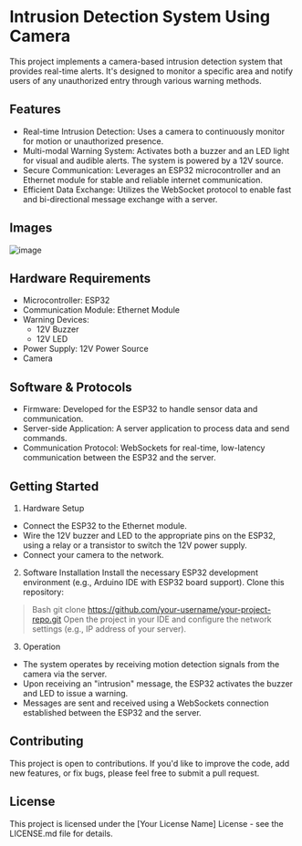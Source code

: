 # Intrusion Detection System Using Camera
This project implements a camera-based intrusion detection system that provides real-time alerts. It's designed to monitor a specific area and notify users of any unauthorized entry through various warning methods.

## Features
* Real-time Intrusion Detection: Uses a camera to continuously monitor for motion or unauthorized presence.
* Multi-modal Warning System: Activates both a buzzer and an LED light for visual and audible alerts. The system is powered by a 12V source.
* Secure Communication: Leverages an ESP32 microcontroller and an Ethernet module for stable and reliable internet communication.
* Efficient Data Exchange: Utilizes the WebSocket protocol to enable fast and bi-directional message exchange with a server.

## Images
![image](https://github.com/user-attachments/assets/16a0e31d-5366-480a-83f8-146528103130)

## Hardware Requirements
* Microcontroller: ESP32
* Communication Module: Ethernet Module
* Warning Devices:
  * 12V Buzzer
  * 12V LED
* Power Supply: 12V Power Source
* Camera

## Software & Protocols
* Firmware: Developed for the ESP32 to handle sensor data and communication.
* Server-side Application: A server application to process data and send commands.
* Communication Protocol: WebSockets for real-time, low-latency communication between the ESP32 and the server.

## Getting Started
1. Hardware Setup
* Connect the ESP32 to the Ethernet module.
* Wire the 12V buzzer and LED to the appropriate pins on the ESP32, using a relay or a transistor to switch the 12V power supply.
* Connect your camera to the network.

2. Software Installation
Install the necessary ESP32 development environment (e.g., Arduino IDE with ESP32 board support).
Clone this repository:
> Bash
> git clone https://github.com/your-username/your-project-repo.git
Open the project in your IDE and configure the network settings (e.g., IP address of your server).

3. Operation
* The system operates by receiving motion detection signals from the camera via the server.
* Upon receiving an "intrusion" message, the ESP32 activates the buzzer and LED to issue a warning.
* Messages are sent and received using a WebSockets connection established between the ESP32 and the server.

## Contributing
This project is open to contributions. If you'd like to improve the code, add new features, or fix bugs, please feel free to submit a pull request.

## License
This project is licensed under the [Your License Name] License - see the LICENSE.md file for details.
